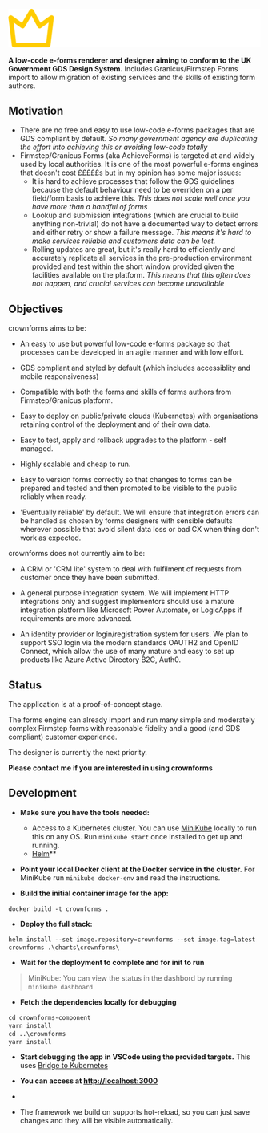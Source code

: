 ![crownforms](./logo.svg)

**A low-code e-forms renderer and designer aiming to conform to the UK Government GDS Design System.** Includes Granicus/Firmstep Forms import to allow migration of existing services and the skills of existing form authors.

## Motivation ##

- There are no free and easy to use low-code e-forms packages that are GDS compliant by default. *So many government agency are duplicating the effort into achieving this or avoiding low-code totally*
- Firmstep/Granicus Forms (aka AchieveForms) is targeted at and widely used by local authorities. It is one of the most powerful e-forms engines that doesn't cost £££££s but in my opinion has some major issues:
  - It is hard to achieve processes that follow the GDS guidelines because the default behaviour need to be overriden on a per field/form basis to achieve this. *This does not scale well once you have more than a handful of forms*
  - Lookup and submission integrations (which are crucial to build anything non-trivial) do not have a documented way to detect errors and either retry or show a failure message. *This means it's hard to make services reliable and customers data can be lost.*
  - Rolling updates are great, but it's really hard to efficiently and accurately replicate all services in the pre-production environment provided and test within the short window provided given the facilities available on the platform. *This means that this often does not happen, and crucial services can become unavailable*

## Objectives ##

crownforms aims to be:

- An easy to use but powerful low-code e-forms package so that processes can be developed in an agile manner and with low effort.

- GDS compliant and styled by default (which includes accessiblity and mobile responsiveness)

- Compatible with both the forms and skills of forms authors from Firmstep/Granicus platform.

- Easy to deploy on public/private clouds (Kubernetes) with organisations retaining control of the deployment and of their own data.

- Easy to test, apply and rollback upgrades to the platform - self managed.

- Highly scalable and cheap to run.

- Easy to version forms correctly so that changes to forms can be prepared and tested and then promoted to be visible to the public reliably when ready.

- 'Eventually reliable' by default. We will ensure that integration errors can be handled as chosen by forms designers with sensible defaults wherever possible that avoid silent data loss or bad CX when thing don't work as expected.

crownforms does not currently aim to be:

- A CRM or 'CRM lite' system to deal with fulfilment of requests from customer once they have been submitted.

- A general purpose integration system. We will implement HTTP integrations only and suggest implementors should use a mature integration platform like Microsoft Power Automate, or LogicApps if requirements are more advanced.

- An identity provider or login/registration system for users. We plan to support SSO login via the modern standards OAUTH2 and OpenID Connect, which  allow the use of many mature and easy to set up products like Azure Active Directory B2C, Auth0.

## Status ##

The application is at a proof-of-concept stage. 

The forms engine can already import and run many simple and moderately complex Firmstep forms with reasonable fidelity and a good (and GDS compliant) customer experience.

The designer is currently the next priority.

**Please contact me if you are interested in using crownforms**

## Development ##

- **Make sure you have the tools needed:**
  - Access to a Kubernetes cluster. You can use [MiniKube](https://minikube.sigs.k8s.io/docs/) locally to run this on any OS. Run `minikube start` once installed to get up and running.
  - [Helm](https://helm.sh/)**


- **Point your local Docker client at the Docker service in the cluster.**
For MiniKube run `minikube docker-env` and read the instructions. 

- **Build the initial container image for the app:**
```
docker build -t crownforms .
```

- **Deploy the full stack:**
```
helm install --set image.repository=crownforms --set image.tag=latest crownforms .\charts\crownforms\
```

- **Wait for the deployment to complete and for init to run**

> MiniKube: You can view the status in the dashbord by running `minikube dashboard`

- **Fetch the dependencies locally for debugging**
```
cd crownforms-component
yarn install
cd ..\crownforms
yarn install
```

- **Start debugging the app in VSCode using the provided targets.**
This uses [Bridge to Kubernetes](https://devblogs.microsoft.com/visualstudio/bridge-to-kubernetes-ga/)

- **You can access at [http://localhost:3000](http://localhost:3000)**
- 
-  The framework we build on supports hot-reload, so you can just save changes and they will be visible automatically.
